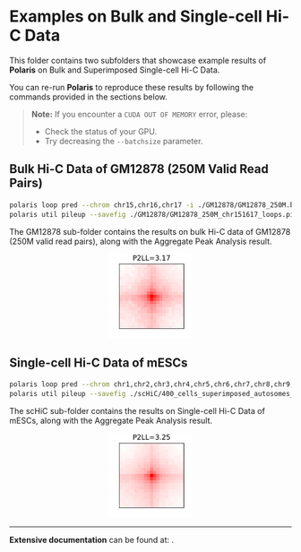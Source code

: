 # Examples on Bulk and Single-cell Hi-C Data

This folder contains two subfolders that showcase example results of **Polaris** on Bulk and Superimposed Single-cell Hi-C Data.

You can re-run **Polaris** to reproduce these results by following the commands provided in the sections below.

> **Note:** If you encounter a `CUDA OUT OF MEMORY` error, please:
> - Check the status of your GPU.
> - Try decreasing the `--batchsize` parameter.

## Bulk Hi-C Data of GM12878 (250M Valid Read Pairs)

```bash
polaris loop pred --chrom chr15,chr16,chr17 -i ./GM12878/GM12878_250M.bcool -o ./GM12878/GM12878_250M_chr151617_loops.bedpe
polaris util pileup --savefig ./GM12878/GM12878_250M_chr151617_loops.pileup.png --p2ll True ./GM12878/GM12878_250M_chr151617_loops.bedpe ./GM12878/GM12878_250M.bcool
```

The GM12878 sub-folder contains the results on bulk Hi-C data of GM12878 (250M valid read pairs), along with the Aggregate Peak Analysis result.

<div style="text-align: center;">
    <img src="./GM12878/GM12878_250M_chr151617_loops.pileup.png" alt="GM12878_250M_chr151617_loops" title="GM12878_250M_chr151617_loops" width="150">
</div>

## Single-cell Hi-C Data of mESCs

```bash
polaris loop pred --chrom chr1,chr2,chr3,chr4,chr5,chr6,chr7,chr8,chr9,chr10,chr11,chr12,chr13,chr14,chr15,chr16,chr17,chr18,chr19 -i ./scHiC/400_cells_superimposed.mcool -o ./scHiC/400_cells_superimposed_autosomes_loops.bedpe
polaris util pileup --savefig ./scHiC/400_cells_superimposed_autosomes_loops.pileup.png --p2ll True ./scHiC/400_cells_superimposed_autosomes_loops.bedpe ./scHiC/400_cells_superimposed.mcool
```

The scHiC sub-folder contains the results on Single-cell Hi-C Data of mESCs, along with the Aggregate Peak Analysis result.

<div style="text-align: center;">
    <img src="./scHiC/400_cells_superimposed_autosomes_loops.pileup.png" alt="400_cells_superimposed_autosomes_loops.pileup" title="400_cells_superimposed_autosomes_loops.pileup" width="150">
</div>

---
**Extensive documentation** can be found at:  .